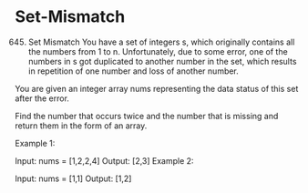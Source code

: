 # Set-Mismatch
645. Set Mismatch
You have a set of integers s, which originally contains all the numbers from 1 to n. Unfortunately, due to some error, one of the numbers in s got duplicated to another number in the set, which results in repetition of one number and loss of another number.

You are given an integer array nums representing the data status of this set after the error.

Find the number that occurs twice and the number that is missing and return them in the form of an array.

 

Example 1:

Input: nums = [1,2,2,4]
Output: [2,3]
Example 2:

Input: nums = [1,1]
Output: [1,2]

